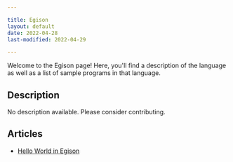 ```yaml
---

title: Egison
layout: default
date: 2022-04-28
last-modified: 2022-04-29

---
```


Welcome to the Egison page! Here, you'll find a description of the language as well as a list of sample programs in that language.

## Description

No description available. Please consider contributing.

## Articles

- [Hello World in Egison](https://sampleprograms.io/projects/hello-world/egison)